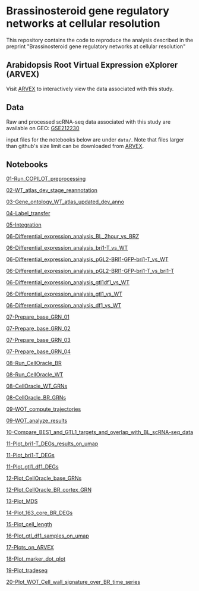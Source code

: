 # Brassinosteroid gene regulatory networks at cellular resolution

This repository contains the code to reproduce the analysis described in the preprint "Brassinosteroid gene regulatory networks at cellular resolution" 

## Arabidopsis Root Virtual Expression eXplorer (ARVEX)

Visit [ARVEX](https://shiny.mdc-berlin.de/ARVEX/) to interactively view the data associated with this study. 

## Data

Raw and processed scRNA-seq data associated with this study are available on GEO: [GSE212230](https://www.ncbi.nlm.nih.gov/geo/query/acc.cgi?acc=GSE212230)

input files for the notebooks below are under `data/`. Note that files larger than github's size limit can be downloaded from [ARVEX](https://shiny.mdc-berlin.de/ARVEX/).

## Notebooks 

[01-Run_COPILOT_preprocessing](https://github.com/tmnolan/Brassinosteroid-gene-regulatory-networks-at-cellular-resolution/tree/master/COPILOT_preprocessing.ipynb)

[02-WT_atlas_dev_stage_reannotation](https://github.com/tmnolan/Brassinosteroid-gene-regulatory-networks-at-cellular-resolution/tree/master/Atlas_dev_stage_reannotation.ipynb)

[03-Gene_ontology_WT_atlas_updated_dev_anno](https://github.com/tmnolan/Brassinosteroid-gene-regulatory-networks-at-cellular-resolution/tree/master/01-BR-03-WT_atlas_updated_dev_anno_GO.ipynb)

[04-Label_transfer](https://github.com/tmnolan/Brassinosteroid-gene-regulatory-networks-at-cellular-resolution/tree/master/Label_transfer.ipynb)

[05-Integration](https://github.com/tmnolan/Brassinosteroid-gene-regulatory-networks-at-cellular-resolution/tree/master/Integration_BR_time_course.ipynb)

[06-Differential_expression_analysis_BL_2hour_vs_BRZ](https://github.com/tmnolan/Brassinosteroid-gene-regulatory-networks-at-cellular-resolution/tree/master/01-BR-04-BL-2hour-vs-BRZ-pseudobulk-DE.ipynb)

[06-Differential_expression_analysis_bri1-T_vs_WT](https://github.com/tmnolan/Brassinosteroid-gene-regulatory-networks-at-cellular-resolution/tree/master/03-bri1-01-bri1-T_vs_WT-pseudobulk-DE.ipynb)

[06-Differential_expression_analysis_pGL2-BRI1-GFP-bri1-T_vs_WT](https://github.com/tmnolan/Brassinosteroid-gene-regulatory-networks-at-cellular-resolution/tree/master/03-bri1-02-pGL2-BRI1-GFP-bri1-T_vs_WT-pseudobulk-DE.ipynb)

[06-Differential_expression_analysis_pGL2-BRI1-GFP-bri1-T_vs_bri1-T](https://github.com/tmnolan/Brassinosteroid-gene-regulatory-networks-at-cellular-resolution/tree/master/03-bri1-03-pGL2-BRI1-GFP-bri1-T_vs_bri1-T-pseudobulk-DE.ipynb)

[06-Differential_expression_analysis_gtl1df1_vs_WT](https://github.com/tmnolan/Brassinosteroid-gene-regulatory-networks-at-cellular-resolution/tree/master/07-gtl1df1-02-gtl1df1_vs_WT-pseudobulk-DE.ipynb)

[06-Differential_expression_analysis_gtl1_vs_WT](https://github.com/tmnolan/Brassinosteroid-gene-regulatory-networks-at-cellular-resolution/tree/master/07-gtl1df1-03-gtl1_vs_WT-pseudobulk-DE.ipynb)

[06-Differential_expression_analysis_df1_vs_WT](https://github.com/tmnolan/Brassinosteroid-gene-regulatory-networks-at-cellular-resolution/tree/master/07-gtl1df1-04-df1_vs_WT-pseudobulk-DE.ipynb)

[07-Prepare_base_GRN_01](https://github.com/tmnolan/Brassinosteroid-gene-regulatory-networks-at-cellular-resolution/tree/master/Base-01-GRN_preparation_for_CellOracle.ipynb)

[07-Prepare_base_GRN_02](https://github.com/tmnolan/Brassinosteroid-gene-regulatory-networks-at-cellular-resolution/tree/master/Base-02-GRN_preparation_for_CellOracle.ipynb)

[07-Prepare_base_GRN_03](https://github.com/tmnolan/Brassinosteroid-gene-regulatory-networks-at-cellular-resolution/tree/master/Base-03-GRN_preparation_for_CellOracle.ipynb)

[07-Prepare_base_GRN_04](https://github.com/tmnolan/Brassinosteroid-gene-regulatory-networks-at-cellular-resolution/tree/master/Base-04-GRN_preparation_for_CellOracle.ipynb)

[08-Run_CellOracle_BR](https://github.com/tmnolan/Brassinosteroid-gene-regulatory-networks-at-cellular-resolution/tree/master/CellOracle_BR_time_course.ipynb)

[08-Run_CellOracle_WT](https://github.com/tmnolan/Brassinosteroid-gene-regulatory-networks-at-cellular-resolution/tree/master/CellOracle_WT.ipynb)

[08-CellOracle_WT_GRNs](https://github.com/tmnolan/Brassinosteroid-gene-regulatory-networks-at-cellular-resolution/tree/master/06-GRNs-02-CellOracle-WT-GRN-configs.ipynb)

[08-CellOracle_BR_GRNs](https://github.com/tmnolan/Brassinosteroid-gene-regulatory-networks-at-cellular-resolution/tree/master/06-GRNs-03-CellOracle-BR-GRN-configs.ipynb)

[09-WOT_compute_trajectories](https://github.com/tmnolan/Brassinosteroid-gene-regulatory-networks-at-cellular-resolution/tree/master/wot1-compute-trajectories.ipynb)

[09-WOT_analyze_results](https://github.com/tmnolan/Brassinosteroid-gene-regulatory-networks-at-cellular-resolution/tree/master/wot2-analyze-results.ipynb)

[10-Compare_BES1_and_GTL1_targets_and_overlap_with_BL_scRNA-seq_data](https://github.com/tmnolan/Brassinosteroid-gene-regulatory-networks-at-cellular-resolution/tree/master/07-gtl1df1-06-GTL1_BES1_targets.ipynb)

[11-Plot_bri1-T_DEGs_results_on_umap](https://github.com/tmnolan/Brassinosteroid-gene-regulatory-networks-at-cellular-resolution/tree/master/03-bri1-04-bri1-T-DEG-umaps.ipynb)

[11-Plot_bri1-T_DEGs](https://github.com/tmnolan/Brassinosteroid-gene-regulatory-networks-at-cellular-resolution/tree/master/03-bri1-06-bri1-DEG-barplots-and-GO.ipynb)

[11-Plot_gtl1_df1_DEGs](https://github.com/tmnolan/Brassinosteroid-gene-regulatory-networks-at-cellular-resolution/tree/master/07-gtl1df1-05-DEGs-barplots-and-GO.ipynb)

[12-Plot_CellOracle_base_GRNs](https://github.com/tmnolan/Brassinosteroid-gene-regulatory-networks-at-cellular-resolution/tree/master/06-GRNs-01-CellOracle-baseGRN.ipynb.ipynb)

[12-Plot_CellOracle_BR_cortex_GRN](https://github.com/tmnolan/Brassinosteroid-gene-regulatory-networks-at-cellular-resolution/tree/master/06-GRNs-04-CellOracle-HAT7-GTL1-plotting.ipynb)

[13-Plot_MDS](https://github.com/tmnolan/Brassinosteroid-gene-regulatory-networks-at-cellular-resolution/tree/master/03-bri1-05-bri1-T_MDS.ipynb)

[14-Plot_163_core_BR_DEGs](https://github.com/tmnolan/Brassinosteroid-gene-regulatory-networks-at-cellular-resolution/tree/master/05-163-core-BR-DEGs-01-UpSet-plots.ipynb)

[15-Plot_cell_length](https://github.com/tmnolan/Brassinosteroid-gene-regulatory-networks-at-cellular-resolution/tree/master/06-GRNs-05-gtl1-hat7-quad-cell-length-plots.ipynb)

[16-Plot_gtl_df1_samples_on_umap](https://github.com/tmnolan/Brassinosteroid-gene-regulatory-networks-at-cellular-resolution/tree/master/07-gtl1df1-01-gtl1df1_umaps.ipynb)

[17-Plots_on_ARVEX](https://github.com/tmnolan/Brassinosteroid-gene-regulatory-networks-at-cellular-resolution/tree/master/ARVEX_Plots.ipynb)

[18-Plot_marker_dot_plot](https://github.com/tmnolan/Brassinosteroid-gene-regulatory-networks-at-cellular-resolution/tree/master/Marker_dot_plots.ipynb)

[19-Plot_tradeseq](https://github.com/tmnolan/Brassinosteroid-gene-regulatory-networks-at-cellular-resolution/tree/master/Tradeseq_BR_time_course.ipynb)

[20-Plot_WOT_Cell_wall_signature_over_BR_time_series](https://github.com/tmnolan/Brassinosteroid-gene-regulatory-networks-at-cellular-resolution/tree/master/02_BR_02_WOT_density_and_bar_plots.ipynb)

